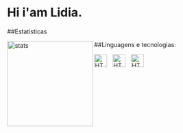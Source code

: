 # Hi i'am Lidia.
##Estatisticas 
<p>
    <img 
    align="left"
    alt="stats"
    height="200px"
    src="https://github-readme-stats.vercel.app/api?username=LidiaFera&show=reviews&theme=radical" />
</p> 
##Linguagens e tecnologias:
<p>
    <img 
    align="left"
    alt="HTML"
    title="HTML"
    width="30px"
    style="padding-right: 10px;"
    src="https://cdn.jsdelivr.net/gh/devicons/devicon@latest/icons/html5/html5-plain.svg" />
</p> 
<p>
    <img 
    align="left"
    alt="HTML"
    title="HTML"
    width="30px"
    style="padding-right: 10px;"
    src="https://cdn.jsdelivr.net/gh/devicons/devicon@latest/icons/css3/css3-plain.svg" />
</p> 

<p>
    <img 
    align="left"
    alt="HTML"
    title="HTML"
    width="30px"
    style="padding-right: 10px;"
    src="https://cdn.jsdelivr.net/gh/devicons/devicon@latest/icons/javascript/javascript-original.svg" />
</p> 
